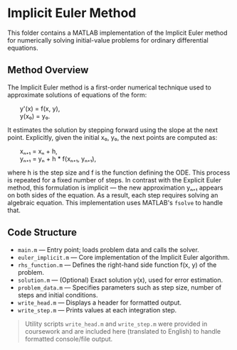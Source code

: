 # Implicit Euler Method

This folder contains a MATLAB implementation of the Implicit Euler method for numerically solving initial-value problems for ordinary differential equations.

## Method Overview

The Implicit Euler method is a first-order numerical technique used to approximate solutions of equations of the form:

  y'(x) = f(x, y),  
  y(x₀) = y₀.

It estimates the solution by stepping forward using the slope at the next point. Explicitly, given the initial x₀, y₀, the next points are computed as:

  xₙ₊₁ = xₙ + h,  
  yₙ₊₁ = yₙ + h * f(xₙ₊₁, yₙ₊₁),

where h is the step size  and f is the function defining the ODE. This process is repeated for a fixed number of steps. 
In contrast with the Explicit Euler method, this formulation is implicit — the new approximation yₙ₊₁ appears on both sides of the equation. As a result, each step requires solving an algebraic equation. This implementation uses MATLAB's `fsolve` to handle that.

## Code Structure

- `main.m` — Entry point; loads problem data and calls the solver.
- `euler_implicit.m` — Core implementation of the Implicit Euler algorithm.
- `rhs_function.m` — Defines the right-hand side function f(x, y) of the problem.
- `solution.m` — (Optional) Exact solution y(x), used for error estimation.
- `problem_data.m` — Specifies parameters such as step size, number of steps and initial conditions.
- `write_head.m` — Displays a header for formatted output.
- `write_step.m` — Prints values at each integration step.

> Utility scripts `write_head.m` and `write_step.m` were provided in coursework and are included here (translated to English) to handle formatted console/file output.
